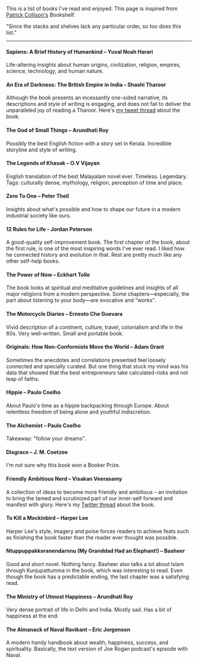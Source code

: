 This is a list of books I've read and enjoyed. This page is inspired from [Patrick Collison's](https://patrickcollison.com/bookshelf) Bookshelf.

"Since the stacks and shelves lack any particular order, so too does this list."

---

#### Sapiens: A Brief History of Humankind – Yuval Noah Harari
Life-altering insights about human origins, civilization, religion,
empires, science, technology, and human nature.


#### An Era of Darkness: The British Empire in India – Shashi Tharoor
Although the book presents an incessantly one-sided narrative, its descriptions and style of writing is engaging, and does not fail to deliver the unparalleled joy of reading a Tharoor. Here's [my tweet thread](https://twitter.com/chandanaveli/status/1697308569945911338?s=20) about the book.

#### The God of Small Things – Arundhati Roy
Possibly the best English fiction with a story set in Kerala. Incredible storyline and style of writing.

#### The Legends of Khasak – O.V Vijayan
English translation of the best Malayalam novel ever. Timeless. Legendary.
Tags: culturally dense, mythology, religion, perception of time
and place.

#### Zero To One – Peter Theil
Insights about what's possible and how to shape our future
in a modern industrial society like ours.

#### 12 Rules for Life - Jordan Peterson
A good-quality self-improvement book. The first chapter of the book, about the first rule, is one of the most inspiring words I've ever read. I liked how he connected history and evolution in that. Rest
are pretty much like any other self-help books.

#### The Power of Now – Eckhart Tolle
The book looks at spiritual and meditative guidelines and insights of all
major religions from a modern perspective. Some chapters—especially, the
part about listening to your body—are evocative and "works".

#### The Motorcycle Diaries – Ernesto Che Guevara
Vivid description of a continent, culture, travel, colonialism and life
in the 60s.
Very well-written. Small and portable book.

#### Originals: How Non-Conformists Move the World – Adam Grant
Sometimes the anecdotes and correlations presented feel loosely connected and specially curated. But one thing that stuck my mind was his data that showed that the best entrepreneurs take calculated-risks and not leap of faiths.

#### Hippie – Paulo Coelho
About Paulo's time as a hippie backpacking through Europe.
About relentless freedom of being alone and youthful indiscretion.

#### The Alchemist – Paulo Coelho
Takeaway: "follow your dreams".

#### Disgrace – J. M. Coetzee
I'm not sure why this book won a Booker Prize.

#### Friendly Ambitious Nerd – Visakan Veerasamy
A collection of ideas to become more friendly and ambitious – an invitation to bring the tamed and scrutinized part of our inner-self forward and manifest with glory. Here's my [Twitter thread](https://x.com/chandanaveli/status/1720796951523016887?s=20) about the book.

#### To Kill a Mockinbird – Harper Lee
Harper Lee's style, imagery and poise forces readers to achieve feats such as finishing the book faster than the reader ever thought was possible.

#### Ntuppuppakkoranendarnnu (My Granddad Had an Elephant!) – Basheer
Good and short novel. Nothing fancy. Basheer also talks a lot about
Islam through Kunjupattumma in the book, which was interesting to read.
Even though the book has a predictable ending, the last chapter was a
satisfying read.

#### The Ministry of Utmost Happiness – Arundhati Roy
Very dense portrait of life in Delhi and India.
Mostly sad. Has a bit of happiness at the end.

#### The Almanack of Naval Ravikant – Eric Jorgenson
A modern handy handbook about wealth, happiness, success, and spirituality.
Basically, the text version of Joe Rogan podcast's episode with Naval.
